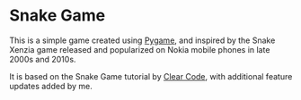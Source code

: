 # Snake Game

This is a simple game created using [Pygame](https://www.pygame.org/docs/), and inspired by the Snake Xenzia game released and popularized on Nokia mobile phones in late 2000s and 2010s.

It is based on the Snake Game tutorial by [Clear Code](https://github.com/clear-code-projects), with additional feature updates added by me.
